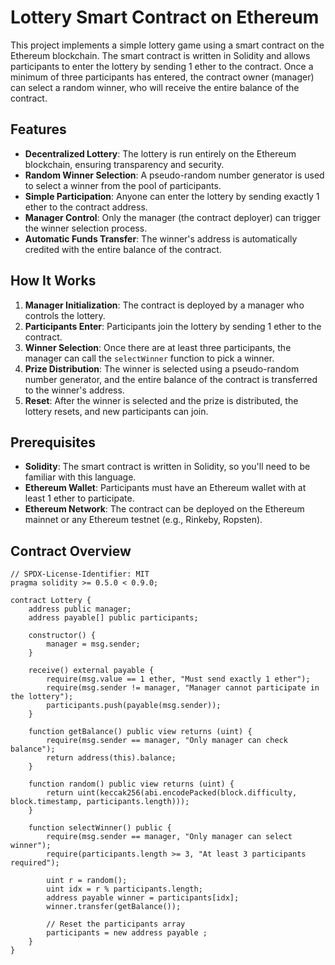 # Lottery Smart Contract on Ethereum

This project implements a simple lottery game using a smart contract on the Ethereum blockchain. The smart contract is written in Solidity and allows participants to enter the lottery by sending 1 ether to the contract. Once a minimum of three participants has entered, the contract owner (manager) can select a random winner, who will receive the entire balance of the contract.

## Features

- **Decentralized Lottery**: The lottery is run entirely on the Ethereum blockchain, ensuring transparency and security.
- **Random Winner Selection**: A pseudo-random number generator is used to select a winner from the pool of participants.
- **Simple Participation**: Anyone can enter the lottery by sending exactly 1 ether to the contract address.
- **Manager Control**: Only the manager (the contract deployer) can trigger the winner selection process.
- **Automatic Funds Transfer**: The winner's address is automatically credited with the entire balance of the contract.

## How It Works

1. **Manager Initialization**: The contract is deployed by a manager who controls the lottery.
2. **Participants Enter**: Participants join the lottery by sending 1 ether to the contract.
3. **Winner Selection**: Once there are at least three participants, the manager can call the `selectWinner` function to pick a winner.
4. **Prize Distribution**: The winner is selected using a pseudo-random number generator, and the entire balance of the contract is transferred to the winner's address.
5. **Reset**: After the winner is selected and the prize is distributed, the lottery resets, and new participants can join.

## Prerequisites

- **Solidity**: The smart contract is written in Solidity, so you'll need to be familiar with this language.
- **Ethereum Wallet**: Participants must have an Ethereum wallet with at least 1 ether to participate.
- **Ethereum Network**: The contract can be deployed on the Ethereum mainnet or any Ethereum testnet (e.g., Rinkeby, Ropsten).

## Contract Overview

```solidity
// SPDX-License-Identifier: MIT
pragma solidity >= 0.5.0 < 0.9.0;

contract Lottery {
    address public manager;
    address payable[] public participants;

    constructor() {
        manager = msg.sender;
    }

    receive() external payable { 
        require(msg.value == 1 ether, "Must send exactly 1 ether");
        require(msg.sender != manager, "Manager cannot participate in the lottery");
        participants.push(payable(msg.sender));
    }

    function getBalance() public view returns (uint) {
        require(msg.sender == manager, "Only manager can check balance");
        return address(this).balance;
    }

    function random() public view returns (uint) {
        return uint(keccak256(abi.encodePacked(block.difficulty, block.timestamp, participants.length)));
    }

    function selectWinner() public {
        require(msg.sender == manager, "Only manager can select winner");
        require(participants.length >= 3, "At least 3 participants required");
        
        uint r = random();
        uint idx = r % participants.length;
        address payable winner = participants[idx];
        winner.transfer(getBalance());

        // Reset the participants array
        participants = new address payable ;
    }
}
